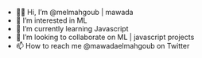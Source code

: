 - 👋🏽 Hi, I’m @melmahgoub | mawada
- 👀 I’m interested in ML
- 🌱 I’m currently learning Javascript
- 💞️ I’m looking to collaborate on ML | javascript projects
- 📫 How to reach me @mawadaelmahgoub on Twitter

<!---
melmahgoub/melmahgoub is a ✨ special ✨ repository because its `README.md` (this file) appears on your GitHub profile.
You can click the Preview link to take a look at your changes.
--->
